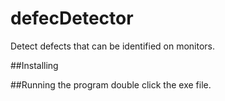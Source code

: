 # defecDetector
Detect defects that can be identified on monitors.

##Installing

##Running the program
double click the exe file.
